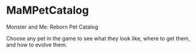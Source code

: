 # MaMPetCatalog
Monster and Me: Reborn Pet Catalog

Choose any pet in the game to see what they look like, where to get them, and how to evolve them.
